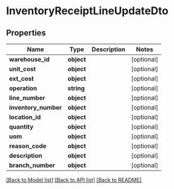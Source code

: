 # InventoryReceiptLineUpdateDto

## Properties
Name | Type | Description | Notes
------------ | ------------- | ------------- | -------------
**warehouse_id** | **object** |  | [optional] 
**unit_cost** | **object** |  | [optional] 
**ext_cost** | **object** |  | [optional] 
**operation** | **string** |  | [optional] 
**line_number** | **object** |  | [optional] 
**inventory_number** | **object** |  | [optional] 
**location_id** | **object** |  | [optional] 
**quantity** | **object** |  | [optional] 
**uom** | **object** |  | [optional] 
**reason_code** | **object** |  | [optional] 
**description** | **object** |  | [optional] 
**branch_number** | **object** |  | [optional] 

[[Back to Model list]](../README.md#documentation-for-models) [[Back to API list]](../README.md#documentation-for-api-endpoints) [[Back to README]](../README.md)


